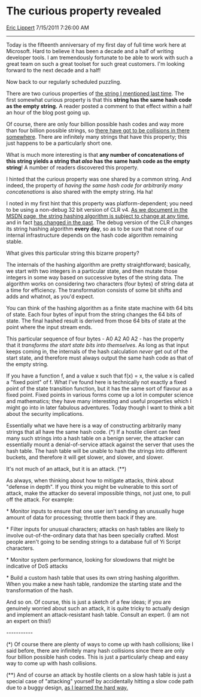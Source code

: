 <div id="page">

# The curious property revealed

[Eric Lippert](https://social.msdn.microsoft.com/profile/Eric%20Lippert) 7/15/2011 7:26:00 AM

-----

<div id="content">

<div class="mine">

Today is the fifteenth anniversary of my first day of full time work here at Microsoft. Hard to believe it has been a decade and a half of writing developer tools. I am tremendously fortunate to be able to work with such a great team on such a great toolset for such great customers. I'm looking forward to the next decade and a half\!

Now back to our regularly scheduled puzzling.

There are two curious properties of [the string I mentioned last time](http://blogs.msdn.com/b/ericlippert/archive/2011/07/12/what-curious-property-does-this-string-have.aspx). The first somewhat curious property is that this **string has the same hash code as the empty string.** A reader posted a comment to that effect within a half an hour of the blog post going up.

Of course, there are only four billion possible hash codes and way more than four billion possible strings, so [there have got to be collisions in there somewhere](http://blogs.msdn.com/b/ericlippert/archive/2010/03/22/socks-birthdays-and-hash-collisions.aspx). There are infinitely many strings that have this property; this just happens to be a particularly short one.

What is much more interesting is that **any number of concatenations of this string yields a string that *also* has the same hash code as the empty string**\! A number of readers discovered this property.

I hinted that the curious property was one shared by a common string. And indeed, the property of *having the same hash code for arbitrarily many concatenations* is also shared with the empty string. Ha ha\!

I noted in my first hint that this property was platform-dependent; you need to be using a non-debug 32 bit version of CLR v4. [As we document in the MSDN page, the string hashing algorithm is subject to change at any time](http://msdn.microsoft.com/en-us/library/system.string.gethashcode.aspx), and in fact [has changed in the past](http://blogs.msdn.com/b/ericlippert/archive/2005/10/24/482447.aspx). The debug version of the CLR changes its string hashing algorithm **every day**, so as to be sure that none of our internal infrastructure depends on the hash code algorithm remaining stable.

What gives this particular string this bizarre property?

The internals of the hashing algorithm are pretty straightforward; basically, we start with two integers in a particular state, and then mutate those integers in some way based on successive bytes of the string data. The algorithm works on considering two characters (four bytes) of string data at a time for efficiency. The transformation consists of some bit shifts and adds and whatnot, as you'd expect.

You can think of the hashing algorithm as a finite state machine with 64 bits of state. Each four bytes of input from the string changes the 64 bits of state. The final hashed result is derived from those 64 bits of state at the point where the input stream ends.

This particular sequence of four bytes - A0 A2 A0 A2 - has the property that it *transforms the start state bits into themselves*. As long as that input keeps coming in, the internals of the hash calculation *never* get out of the start state, and therefore must always output the same hash code as that of the empty string.

If you have a function f, and a value x such that f(x) = x, the value x is called a "fixed point" of f. What I've found here is technically not exactly a fixed point of the state transition function, but it has the same sort of flavour as a fixed point. Fixed points in various forms come up a lot in computer science and mathematics; they have many interesting and useful properties which I might go into in later fabulous adventures. Today though I want to think a bit about the security implications.

Essentially what we have here is a way of constructing arbitrarily many strings that all have the same hash code. (\*) If a hostile client can feed many such strings into a hash table on a benign server, the attacker can essentially mount a denial-of-service attack against the server that uses the hash table. The hash table will be unable to hash the strings into different buckets, and therefore it will get slower, and slower, and slower.

It's not much of an attack, but it is an attack. (\*\*)

As always, when thinking about how to mitigate attacks, think about "defense in depth". If you think you might be vulnerable to this sort of attack, make the attacker do several impossible things, not just one, to pull off the attack. For example:

\* Monitor inputs to ensure that one user isn't sending an unusually huge amount of data for processing; throttle them back if they are.

\* Filter inputs for unusual characters; attacks on hash tables are likely to involve out-of-the-ordinary data that has been specially crafted. Most people aren't going to be sending strings to a database full of Yi Script characters.

\* Monitor system performance, looking for slowdowns that might be indicative of DoS attacks

\* Build a custom hash table that uses its own string hashing algorithm. When you make a new hash table, randomize the starting state and the transformation of the hash.

And so on. Of course, this is just a sketch of a few ideas; if you are genuinely worried about such an attack, it is quite tricky to actually design and implement an attack-resistant hash table. Consult an expert. (I am not an expert on this\!)

\-----------

(\*) Of course there are plenty of ways to come up with hash collisions; like I said before, there are infinitely many hash collisions since there are only four billion possible hash codes. This is just a particularly cheap and easy way to come up with hash collisions.

(\*\*) And of course an attack by hostile clients on a slow hash table is just a special case of "attacking" yourself by accidentally hitting a slow code path due to a buggy design, [as I learned the hard way.](http://blogs.msdn.com/b/ericlippert/archive/2003/09/19/53054.aspx)

</div>

</div>

</div>

